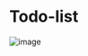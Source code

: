 # Todo-list

![image](https://user-images.githubusercontent.com/61703896/214224758-bce299d5-076c-45fb-87e9-32dcb3e76f6b.png)


